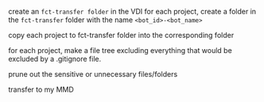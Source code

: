 
create an `fct-transfer folder` in the VDI
for each project, create a folder in the `fct-transfer` folder with the name `<bot_id>-<bot_name>`

copy each project to fct-transfer folder into the corresponding folder

for each project, make a file tree excluding everything that would be excluded by a .gitignore file. 

prune out the sensitive or unnecessary files/folders

transfer to my MMD